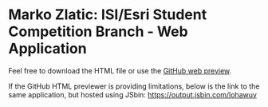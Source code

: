 # Marko Zlatic: ISI/Esri Student Competition Branch - Web Application
Feel free to download the HTML file or use the [GitHub web preview](https://htmlpreview.github.io/?https://github.com/mzlatic1/MZ_ISI_Esri_Student_Competition/blob/gh-pages/isi_cmp_html.html).

If the GitHub HTML previewer is providing limitations, below is the link to the same application, but hosted using JSbin:
https://output.jsbin.com/lohawuv
